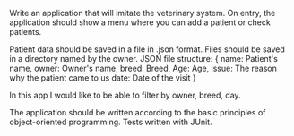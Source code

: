 Write an application that will imitate the veterinary system. On entry, the application should show a menu where you can add a patient or check patients.

Patient data should be saved in a file in .json format. Files should be saved in a directory named by the owner.
JSON file structure:
{
name: Patient's name,
owner: Owner's name,
breed: Breed,
Age: Age,
issue: The reason why the patient came to us
date: Date of the visit
}

In this app I would like to be able to filter by owner, breed, day.

The application should be written according to the basic principles of object-oriented programming. Tests written with JUnit.
